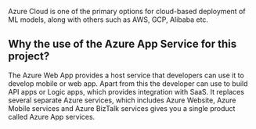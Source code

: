Azure Cloud is one of the primary options for cloud-based deployment of ML models, along with others such as AWS, GCP, Alibaba etc.

## Why the use of the Azure App Service for this project?

The Azure Web App provides a host service that developers can use it to develop mobile or web app. Apart from this the developer can use to build API apps or Logic apps, which provides integration with SaaS. It replaces several separate Azure services, which includes Azure Website, Azure Mobile services and Azure BizTalk services gives you a single product called Azure App services.
